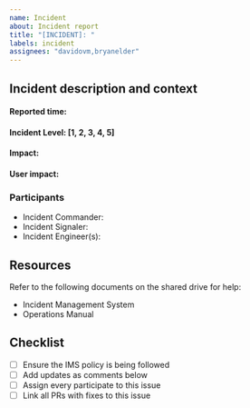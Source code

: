 ```yaml
---
name: Incident
about: Incident report
title: "[INCIDENT]: "
labels: incident
assignees: "davidovm,bryanelder"
---
```


## Incident description and context

#### Reported time: 
#### Incident Level: [1, 2, 3, 4, 5]
#### Impact: <!-- Systems affected (e.g. mobile app, authentication API) -->
#### User impact: <!-- Describe the impact to users (e.g. web users are affected) -->

<!-- Briefly describe the incident, 3-5 sentences max -->

### Participants 
- Incident Commander: 
- Incident Signaler: 
- Incident Engineer(s):

## Resources
Refer to the following documents on the shared drive for help:
- Incident Management System
- Operations Manual

## Checklist
- [ ] Ensure the IMS policy is being followed
- [ ] Add updates as comments below
- [ ] Assign every participate to this issue
- [ ] Link all PRs with fixes to this issue
